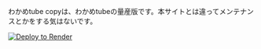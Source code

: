 わかめtube copyは、わかめtubeの量産版です。本サイトとは違ってメンテナンスとかをする気はないです。

<a href="https://render.com/deploy?repo=https://github.com/karaageYUKI/wakame">
 <img src="https://render.com/images/deploy-to-render-button.svg" alt="Deploy to Render"><br>
</a>

